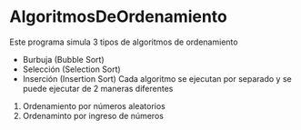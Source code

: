 # AlgoritmosDeOrdenamiento

Este programa simula 3 tipos de algoritmos de ordenamiento 
* Burbuja (Bubble Sort)
* Selección (Selection Sort)
* Inserción (Insertion Sort)
Cada algoritmo se ejecutan por separado y se puede ejecutar de 2 maneras diferentes
1. Ordenamiento por números aleatorios
2. Ordenaminto por ingreso de números 
